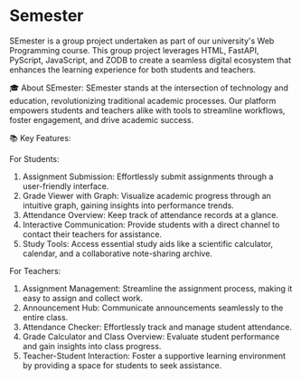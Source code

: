 # Semester

SEmester is a group project undertaken as part of our university's Web Programming course. This group project leverages HTML, FastAPI, PyScript, JavaScript, and ZODB to create a seamless digital ecosystem that enhances the learning experience for both students and teachers.

🎓 About SEmester:
SEmester stands at the intersection of technology and education, revolutionizing traditional academic processes. Our platform empowers students and teachers alike with tools to streamline workflows, foster engagement, and drive academic success.

📚 Key Features:

For Students:
1. Assignment Submission: Effortlessly submit assignments through a user-friendly interface.
2. Grade Viewer with Graph: Visualize academic progress through an intuitive graph, gaining insights into performance trends.
3. Attendance Overview: Keep track of attendance records at a glance.
4. Interactive Communication: Provide students with a direct channel to contact their teachers for assistance.
5. Study Tools: Access essential study aids like a scientific calculator, calendar, and a collaborative note-sharing archive.

For Teachers:
1. Assignment Management: Streamline the assignment process, making it easy to assign and collect work.
2. Announcement Hub: Communicate announcements seamlessly to the entire class.
3. Attendance Checker: Effortlessly track and manage student attendance.
4. Grade Calculator and Class Overview: Evaluate student performance and gain insights into class progress.
5. Teacher-Student Interaction: Foster a supportive learning environment by providing a space for students to seek assistance.
